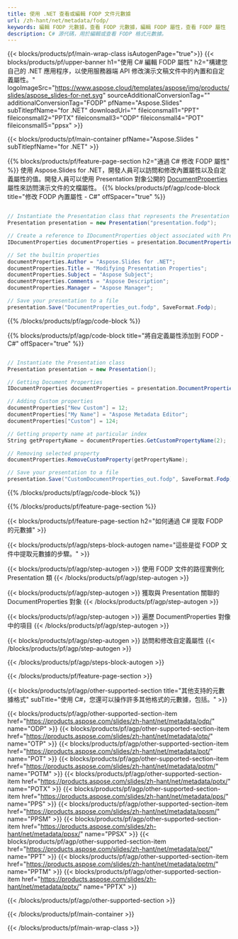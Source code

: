 ```yaml
---
title: 使用 .NET 查看或編輯 FODP 文件元數據
url: /zh-hant/net/metadata/fodp/
keywords: 編輯 FODP 元數據，查看 FODP 元數據，編輯 FODP 屬性，查看 FODP 屬性
description: C# 源代碼，用於編輯或查看 FODP 格式元數據。
---
```


{{< blocks/products/pf/main-wrap-class isAutogenPage="true">}}
{{< blocks/products/pf/upper-banner h1="使用 C# 編輯 FODP 屬性" h2="構建您自己的 .NET 應用程序，以使用服務器端 API 修改演示文稿文件中的內置和自定義屬性。" logoImageSrc="https://www.aspose.cloud/templates/aspose/img/products/slides/aspose_slides-for-net.svg" sourceAdditionalConversionTag="" additionalConversionTag="FODP" pfName="Aspose.Slides" subTitlepfName="for .NET" downloadUrl="" fileiconsmall1="PPT" fileiconsmall2="PPTX" fileiconsmall3="ODP" fileiconsmall4="POT" fileiconsmall5="ppsx" >}}

{{< blocks/products/pf/main-container pfName="Aspose.Slides " subTitlepfName="for .NET" >}}

{{% blocks/products/pf/feature-page-section  h2="通過 C# 修改 FODP 屬性" %}}
使用 Aspose.Slides for .NET，開發人員可以訪問和修改內置屬性以及自定義屬性的值。開發人員可以使用 Presentation 對象公開的 [DocumentProperties](https://reference.aspose.com/slides/net/aspose.slides/documentproperties/) 屬性來訪問演示文件的文檔屬性。
{{% blocks/products/pf/agp/code-block title="修改 FODP 內置屬性 - C#" offSpacer="true" %}}

```cs

// Instantiate the Presentation class that represents the Presentation
Presentation presentation = new Presentation("presentation.fodp");

// Create a reference to IDocumentProperties object associated with Presentation
IDocumentProperties documentProperties = presentation.DocumentProperties;

// Set the builtin properties
documentProperties.Author = "Aspose.Slides for .NET";
documentProperties.Title = "Modifying Presentation Properties";
documentProperties.Subject = "Aspose Subject";
documentProperties.Comments = "Aspose Description";
documentProperties.Manager = "Aspose Manager";

// Save your presentation to a file
presentation.Save("DocumentProperties_out.fodp", SaveFormat.Fodp);
```

{{% /blocks/products/pf/agp/code-block %}}

{{% blocks/products/pf/agp/code-block title="將自定義屬性添加到 FODP - C#" offSpacer="true" %}}

```cs

// Instantiate the Presentation class
Presentation presentation = new Presentation();

// Getting Document Properties
IDocumentProperties documentProperties = presentation.DocumentProperties;

// Adding Custom properties
documentProperties["New Custom"] = 12;
documentProperties["My Name"] = "Aspose Metadata Editor";
documentProperties["Custom"] = 124;

// Getting property name at particular index
String getPropertyName = documentProperties.GetCustomPropertyName(2);

// Removing selected property
documentProperties.RemoveCustomProperty(getPropertyName);

// Save your presentation to a file
presentation.Save("CustomDocumentProperties_out.fodp", SaveFormat.Fodp);
```

{{% /blocks/products/pf/agp/code-block %}}

{{% /blocks/products/pf/feature-page-section %}}

{{< blocks/products/pf/feature-page-section  h2="如何通過 C# 提取 FODP 的元數據" >}}

{{< blocks/products/pf/agp/steps-block-autogen name="這些是從 FODP 文件中提取元數據的步驟。" >}}

{{< blocks/products/pf/agp/step-autogen >}}
使用 FODP 文件的路徑實例化 Presentation 類
{{< /blocks/products/pf/agp/step-autogen >}}

{{< blocks/products/pf/agp/step-autogen >}}
獲取與 Presentation 關聯的 DocumentProperties 對象
{{< /blocks/products/pf/agp/step-autogen >}}

{{< blocks/products/pf/agp/step-autogen >}}
遍歷 DocumentProperties 對像中的項目
{{< /blocks/products/pf/agp/step-autogen >}}

{{< blocks/products/pf/agp/step-autogen >}}
訪問和修改自定義屬性
{{< /blocks/products/pf/agp/step-autogen >}}

{{< /blocks/products/pf/agp/steps-block-autogen >}}

{{< /blocks/products/pf/feature-page-section >}}

{{< blocks/products/pf/agp/other-supported-section title="其他支持的元數據格式" subTitle="使用 C#，您還可以操作許多其他格式的元數據，包括。" >}}

{{< blocks/products/pf/agp/other-supported-section-item href="https://products.aspose.com/slides/zh-hant/net/metadata/odp/" name="ODP" >}}
{{< blocks/products/pf/agp/other-supported-section-item href="https://products.aspose.com/slides/zh-hant/net/metadata/otp/" name="OTP" >}}
{{< blocks/products/pf/agp/other-supported-section-item href="https://products.aspose.com/slides/zh-hant/net/metadata/pot/" name="POT" >}}
{{< blocks/products/pf/agp/other-supported-section-item href="https://products.aspose.com/slides/zh-hant/net/metadata/potm/" name="POTM" >}}
{{< blocks/products/pf/agp/other-supported-section-item href="https://products.aspose.com/slides/zh-hant/net/metadata/potx/" name="POTX" >}}
{{< blocks/products/pf/agp/other-supported-section-item href="https://products.aspose.com/slides/zh-hant/net/metadata/pps/" name="PPS" >}}
{{< blocks/products/pf/agp/other-supported-section-item href="https://products.aspose.com/slides/zh-hant/net/metadata/ppsm/" name="PPSM" >}}
{{< blocks/products/pf/agp/other-supported-section-item href="https://products.aspose.com/slides/zh-hant/net/metadata/ppsx/" name="PPSX" >}}
{{< blocks/products/pf/agp/other-supported-section-item href="https://products.aspose.com/slides/zh-hant/net/metadata/ppt/" name="PPT" >}}
{{< blocks/products/pf/agp/other-supported-section-item href="https://products.aspose.com/slides/zh-hant/net/metadata/pptm/" name="PPTM" >}}
{{< blocks/products/pf/agp/other-supported-section-item href="https://products.aspose.com/slides/zh-hant/net/metadata/pptx/" name="PPTX" >}}


{{< /blocks/products/pf/agp/other-supported-section >}}

{{< /blocks/products/pf/main-container >}}
    
{{< /blocks/products/pf/main-wrap-class >}}